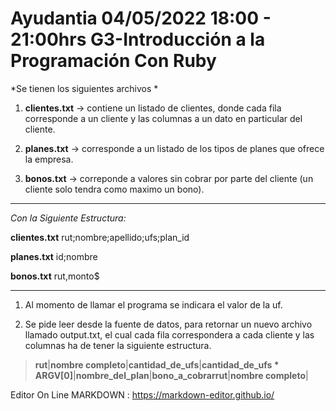 # Ayudantia 04/05/2022 18:00 - 21:00hrs G3-Introducción a la Programación Con Ruby

*Se tienen los siguientes archivos *

1. **clientes.txt** -> contiene un listado de clientes, donde cada fila corresponde a un cliente y las columnas a un dato en particular del cliente.

2. **planes.txt** -> corresponde a un listado de los tipos de planes que ofrece la empresa.

3. **bonos.txt** -> correponde a valores sin cobrar por parte del cliente (un cliente solo tendra como maximo un bono).


------------


*Con la Siguiente Estructura:*

**clientes.txt**
rut;nombre;apellido;ufs;plan_id

**planes.txt**
id;nombre

**bonos.txt**
rut,monto$

------------

1) Al momento de llamar el programa se indicara el valor de la uf.

2) Se pide leer desde la fuente de datos, para retornar un nuevo archivo llamado output.txt, el cual cada fila correspondera a cada cliente y las columnas ha de tener la siguiente estructura. 

> **rut**|**nombre completo**|**cantidad_de_ufs**|**cantidad_de_ufs * ARGV[0]**|**nombre_del_plan**|**bono_a_cobrarrut**|**nombre completo**|


Editor On Line MARKDOWN : https://markdown-editor.github.io/